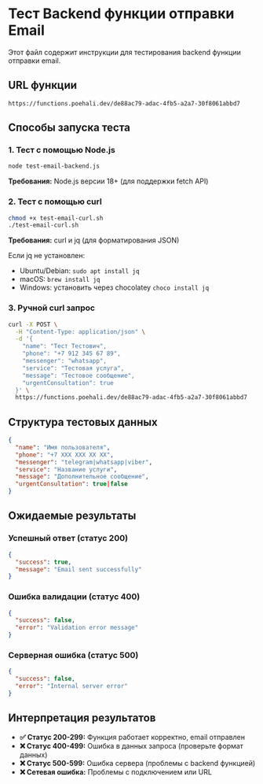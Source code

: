 # Тест Backend функции отправки Email

Этот файл содержит инструкции для тестирования backend функции отправки email.

## URL функции
`https://functions.poehali.dev/de88ac79-adac-4fb5-a2a7-30f8061abbd7`

## Способы запуска теста

### 1. Тест с помощью Node.js

```bash
node test-email-backend.js
```

**Требования:** Node.js версии 18+ (для поддержки fetch API)

### 2. Тест с помощью curl

```bash
chmod +x test-email-curl.sh
./test-email-curl.sh
```

**Требования:** curl и jq (для форматирования JSON)

Если jq не установлен:
- Ubuntu/Debian: `sudo apt install jq`
- macOS: `brew install jq`
- Windows: установить через chocolatey `choco install jq`

### 3. Ручной curl запрос

```bash
curl -X POST \
  -H "Content-Type: application/json" \
  -d '{
    "name": "Тест Тестович",
    "phone": "+7 912 345 67 89",
    "messenger": "whatsapp",
    "service": "Тестовая услуга",
    "message": "Тестовое сообщение",
    "urgentConsultation": true
  }' \
  https://functions.poehali.dev/de88ac79-adac-4fb5-a2a7-30f8061abbd7
```

## Структура тестовых данных

```json
{
  "name": "Имя пользователя",
  "phone": "+7 XXX XXX XX XX",
  "messenger": "telegram|whatsapp|viber",
  "service": "Название услуги",
  "message": "Дополнительное сообщение",
  "urgentConsultation": true|false
}
```

## Ожидаемые результаты

### Успешный ответ (статус 200)
```json
{
  "success": true,
  "message": "Email sent successfully"
}
```

### Ошибка валидации (статус 400)
```json
{
  "success": false,
  "error": "Validation error message"
}
```

### Серверная ошибка (статус 500)
```json
{
  "success": false,
  "error": "Internal server error"
}
```

## Интерпретация результатов

- **✅ Статус 200-299:** Функция работает корректно, email отправлен
- **❌ Статус 400-499:** Ошибка в данных запроса (проверьте формат данных)
- **❌ Статус 500-599:** Ошибка сервера (проблемы с backend функцией)
- **❌ Сетевая ошибка:** Проблемы с подключением или URL